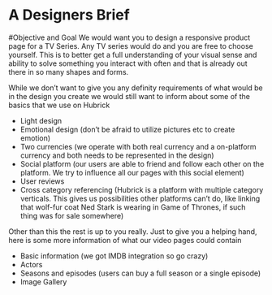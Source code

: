 A Designers Brief
========================

#Objective and Goal
We would want you to design a responsive product page for a TV Series. Any TV series would do and you are free to choose yourself. This is to better get a full understanding of your visual sense and ability to solve something you interact with often and that is already out there in so many shapes and forms. 

While we don’t want to give you any definity requirements of what would be in the design you create we would still want to inform about some of the basics that we use on Hubrick

- Light design
- Emotional design (don’t be afraid to utilize pictures etc to create emotion)
- Two currencies (we operate with both real currency and a on-platform currency and both needs to be represented in the design)
- Social platform (our users are able to friend and follow each other on the platform. We try to influence all our pages with this social element)
- User reviews 
- Cross category referencing (Hubrick is a platform with multiple category verticals. This gives us possibilities other platforms can’t do, like linking that wolf-fur coat Ned Stark is wearing in Game of Thrones, if such thing was for sale somewhere) 

Other than this the rest is up to you really. Just to give you a helping hand, here is some more information of what our video pages could contain

- Basic information (we got IMDB integration so go crazy)
- Actors
- Seasons and episodes (users can buy a full season or a single episode)
- Image Gallery
